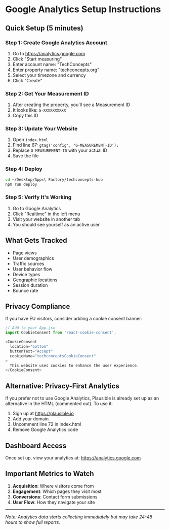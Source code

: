 # Google Analytics Setup Instructions

## Quick Setup (5 minutes)

### Step 1: Create Google Analytics Account
1. Go to https://analytics.google.com
2. Click "Start measuring"
3. Enter account name: "TechConcepts"
4. Enter property name: "techconcepts.org"
5. Select your timezone and currency
6. Click "Create"

### Step 2: Get Your Measurement ID
1. After creating the property, you'll see a Measurement ID
2. It looks like: `G-XXXXXXXXXX`
3. Copy this ID

### Step 3: Update Your Website
1. Open `index.html`
2. Find line 67: `gtag('config', 'G-MEASUREMENT-ID');`
3. Replace `G-MEASUREMENT-ID` with your actual ID
4. Save the file

### Step 4: Deploy
```bash
cd ~/Desktop/Apps\ Factory/techconcepts-hub
npm run deploy
```

### Step 5: Verify It's Working
1. Go to Google Analytics
2. Click "Realtime" in the left menu
3. Visit your website in another tab
4. You should see yourself as an active user

## What Gets Tracked

- Page views
- User demographics
- Traffic sources
- User behavior flow
- Device types
- Geographic locations
- Session duration
- Bounce rate

## Privacy Compliance

If you have EU visitors, consider adding a cookie consent banner:

```javascript
// Add to your App.jsx
import CookieConsent from 'react-cookie-consent';

<CookieConsent
  location="bottom"
  buttonText="Accept"
  cookieName="techconceptsCookieConsent"
>
  This website uses cookies to enhance the user experience.
</CookieConsent>
```

## Alternative: Privacy-First Analytics

If you prefer not to use Google Analytics, Plausible is already set up as an alternative in the HTML (commented out). To use it:

1. Sign up at https://plausible.io
2. Add your domain
3. Uncomment line 72 in index.html
4. Remove Google Analytics code

## Dashboard Access

Once set up, view your analytics at:
https://analytics.google.com

## Important Metrics to Watch

1. **Acquisition**: Where visitors come from
2. **Engagement**: Which pages they visit most
3. **Conversions**: Contact form submissions
4. **User Flow**: How they navigate your site

---

*Note: Analytics data starts collecting immediately but may take 24-48 hours to show full reports.*
